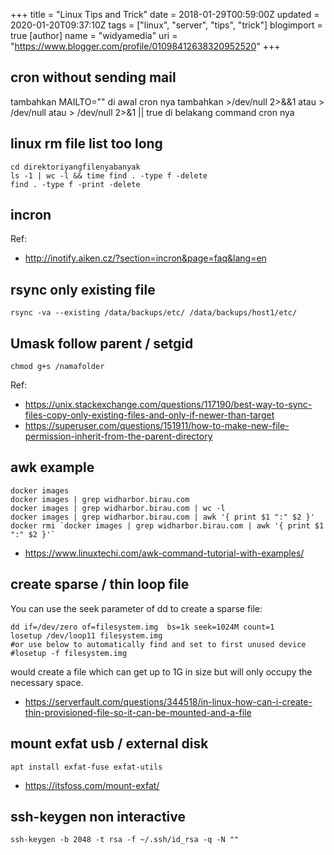 +++
title = "Linux Tips and Trick"
date = 2018-01-29T00:59:00Z
updated = 2020-01-20T09:37:10Z
tags = ["linux", "server", "tips", "trick"]
blogimport = true 
[author]
	name = "widyamedia"
	uri = "https://www.blogger.com/profile/01098412638320952520"
+++

## cron without sending mail
tambahkan MAILTO="" di awal cron nya tambahkan &gt;/dev/null 2&gt;&amp;&amp;1 atau &gt; /dev/null atau &gt; /dev/null 2&gt;&amp;1 || true di belakang command cron nya

## linux rm file list too long
```
cd direktoriyangfilenyabanyak
ls -1 | wc -l && time find . -type f -delete
find . -type f -print -delete
```

## incron

Ref:

* http://inotify.aiken.cz/?section=incron&page=faq&lang=en

## rsync only existing file

```
rsync -va --existing /data/backups/etc/ /data/backups/host1/etc/
```

## Umask follow parent / setgid
```
chmod g+s /namafolder
```

Ref:

* https://unix.stackexchange.com/questions/117190/best-way-to-sync-files-copy-only-existing-files-and-only-if-newer-than-target
* https://superuser.com/questions/151911/how-to-make-new-file-permission-inherit-from-the-parent-directory

## awk example
```
docker images
docker images | grep widharbor.birau.com
docker images | grep widharbor.birau.com | wc -l
docker images | grep widharbor.birau.com | awk '{ print $1 ":" $2 }'
docker rmi `docker images | grep widharbor.birau.com | awk '{ print $1 ":" $2 }'`
```

* https://www.linuxtechi.com/awk-command-tutorial-with-examples/

## create sparse / thin loop file

You can use the seek parameter of dd to create a sparse file:
```
dd if=/dev/zero of=filesystem.img  bs=1k seek=1024M count=1
losetup /dev/loop11 filesystem.img
#or use below to automatically find and set to first unused device
#losetup -f filesystem.img
```
would create a file which can get up to 1G in size but will only occupy the necessary space.

* https://serverfault.com/questions/344518/in-linux-how-can-i-create-thin-provisioned-file-so-it-can-be-mounted-and-a-file

## mount exfat usb / external disk
```
apt install exfat-fuse exfat-utils
```

* https://itsfoss.com/mount-exfat/

## ssh-keygen non interactive
```
ssh-keygen -b 2048 -t rsa -f ~/.ssh/id_rsa -q -N ""
```

